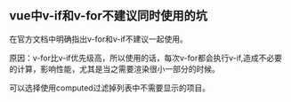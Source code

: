 ##  vue中v-if和v-for不建议同时使用的坑

在官方文档中明确指出v-for和v-if不建议一起使用。

原因：v-for比v-if优先级高，所以使用的话，每次v-for都会执行v-if,造成不必要的计算，影响性能，尤其是当之需要渲染很小一部分的时候。

可以选择使用computed过滤掉列表中不需要显示的项目。

<Valine></Valine>